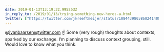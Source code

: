 ```yaml
---
date: 2019-01-13T13:19:32.995253Z
in_reply_to: /2019/01/13/trying-something-new-heres-a.html
twitter: ["https://twitter.com/jkreeftmeijer/status/1084439805860241408"]
---
```

@jvanbaarsen@twitter.com ☝️ Some (very rough) thoughts about contexts, sparked by our exchange. I’m planning to discuss context grouping, still. Would love to know what you think.
